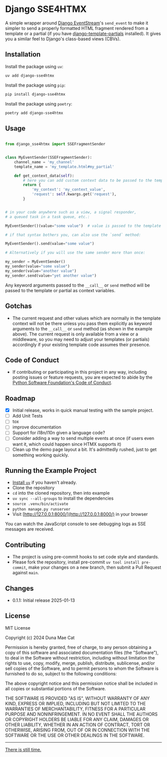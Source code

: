 # Django SSE4HTMX

A simple wrapper around [Django EventStream](https://github.com/fanout/django-eventstream)'s `send_event` to make it
simpler to send a properly formatted HTML fragment rendered from a template or a partial (if you
have [django-template-partials](https://github.com/carltongibson/django-template-partials/tree/main) installed). It
gives you a similar feel to Django's class-based views (CBVs).

## Installation

Install the package using `uv`:

```bash
uv add django-sse4htmx
```

Install the package using `pip`:

```bash
pip install django-sse4htmx
```

Install the package using `poetry`:

```bash
poetry add django-sse4htmx
```

## Usage

```python

from django_sse4htmx import SSEFragmentSender


class MyEventSender(SSEFragmentSender):
    channel_name = 'my_channel'
    template_name = 'my_template.html#my_partial'

    def get_context_data(self):
        # here you can add custom context data to be passed to the template or partial
        return {
            'my_context': 'my_context_value',
            'request': self.kwargs.get('request'),
        }


# in your code anywhere such as a view, a signal responder,
# a queued task in a task queue, etc.:

MyEventSender()(value="some value")  # value is passed to the template or partial as a context variable

# if that syntax bothers you, can also use the `send` method:

MyEventSender().send(value="some value")

# Alternatively if you will use the same sender more than once:

my_sender = MyEventSender()
my_sender(value="some value")
my_sender(value="another value")
my_sender.send(value="yet another value")
```

Any keyword arguments passed to the `__call__` or `send` method will be passed to the template or partial as context
variables.

## Gotchas

- The current request and other values which are normally in the template context will not be there unless you pass them
  explicitly as keyword arguments to the `__call__` or `send` method (as shown in the example above). The current
  request is only available from a view or a middleware, so you may need to adjust your templates (or partials)
  accordingly if your existing template code assumes their presence.

## Code of Conduct

- If contributing or participating in this project in any way, including posting issues or feature requests, you are
  expected to abide by
  the [Python Software Foundation's Code of Conduct](https://policies.python.org/python.org/code-of-conduct/).

## Roadmap

- [x] Initial release, works in quick manual testing with the sample project.
- [ ] Add Unit Tests
- [ ] tox
- [ ] improve documentation
- [ ] Support for i18n/l10n given a language code?
- [ ] Consider adding a way to send multiple events at once (if users even want it, which could happen since HTMX
      supports it)
- [ ] Clean up the demo page layout a bit. It's admittedly rushed, just to get something working quickly.

## Running the Example Project

- [Install `uv`](https://docs.astral.sh/uv/getting-started/installation/) if you haven't already.
- Clone the repository
- `cd` into the cloned repository, then into example
- `uv sync --all-groups` to install the dependencies
- `source .venv/bin/activate`
- `python manage.py runserver`
- Visit [http://127.0.0.1:8000/](http://127.0.0.1:8000/) in your browser

You can watch the JavaScript console to see debugging logs as SSE messages are received.

## Contributing

- The project is using pre-commit hooks to set code style and standards.
- Please fork the repository, install pre-commit `uv tool install pre-commit`, make your changes on a new branch, then
  submit a Pull Request against `main`.

## Changes

- 0.1.1: Initial release 2025-01-13

## License

MIT License

Copyright (c) 2024 Duna Mae Cat

Permission is hereby granted, free of charge, to any person obtaining a copy
of this software and associated documentation files (the "Software"), to deal
in the Software without restriction, including without limitation the rights
to use, copy, modify, merge, publish, distribute, sublicense, and/or sell
copies of the Software, and to permit persons to whom the Software is
furnished to do so, subject to the following conditions:

The above copyright notice and this permission notice shall be included in all
copies or substantial portions of the Software.

THE SOFTWARE IS PROVIDED "AS IS", WITHOUT WARRANTY OF ANY KIND, EXPRESS OR
IMPLIED, INCLUDING BUT NOT LIMITED TO THE WARRANTIES OF MERCHANTABILITY,
FITNESS FOR A PARTICULAR PURPOSE AND NONINFRINGEMENT. IN NO EVENT SHALL THE
AUTHORS OR COPYRIGHT HOLDERS BE LIABLE FOR ANY CLAIM, DAMAGES OR OTHER
LIABILITY, WHETHER IN AN ACTION OF CONTRACT, TORT OR OTHERWISE, ARISING FROM,
OUT OF OR IN CONNECTION WITH THE SOFTWARE OR THE USE OR OTHER DEALINGS IN THE
SOFTWARE.

---

[There is still time.](https://www.tillystranstuesdays.com/2024/09/03/the-intentional-trans-allegory-of-i-saw-the-tv-glow-part-1/)
